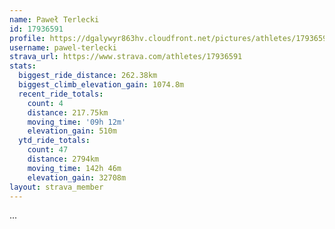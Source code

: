 ```yaml
---
name: Paweł Terlecki
id: 17936591
profile: https://dgalywyr863hv.cloudfront.net/pictures/athletes/17936591/5577025/4/large.jpg
username: pawel-terlecki
strava_url: https://www.strava.com/athletes/17936591
stats:
  biggest_ride_distance: 262.38km
  biggest_climb_elevation_gain: 1074.8m
  recent_ride_totals:
    count: 4
    distance: 217.75km
    moving_time: '09h 12m'
    elevation_gain: 510m
  ytd_ride_totals:
    count: 47
    distance: 2794km
    moving_time: 142h 46m
    elevation_gain: 32708m
layout: strava_member
--- 
```

...
